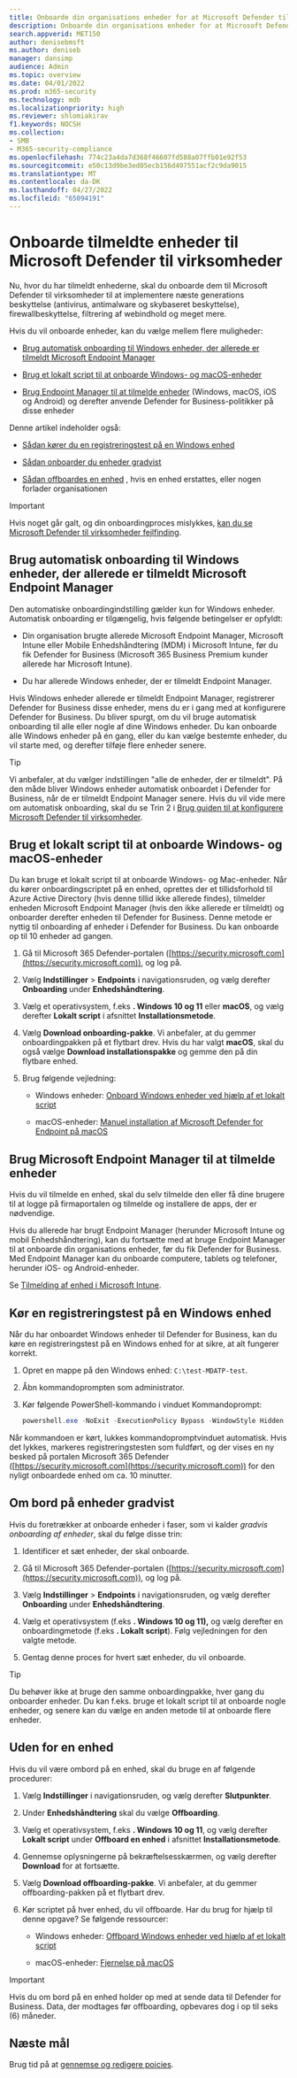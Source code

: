 ```yaml
---
title: Onboarde din organisations enheder for at Microsoft Defender til virksomheder
description: Onboarde din organisations enheder for at Microsoft Defender til virksomheder
search.appverid: MET150
author: denisebmsft
ms.author: deniseb
manager: dansimp
audience: Admin
ms.topic: overview
ms.date: 04/01/2022
ms.prod: m365-security
ms.technology: mdb
ms.localizationpriority: high
ms.reviewer: shlomiakirav
f1.keywords: NOCSH
ms.collection:
- SMB
- M365-security-compliance
ms.openlocfilehash: 774c23a4da7d368f46607fd588a07ffb01e92f53
ms.sourcegitcommit: e50c13d9be3ed05ecb156d497551acf2c9da9015
ms.translationtype: MT
ms.contentlocale: da-DK
ms.lasthandoff: 04/27/2022
ms.locfileid: "65094191"
---
```

# <a name="onboard-enrolled-devices-to-microsoft-defender-for-business"></a>Onboarde tilmeldte enheder til Microsoft Defender til virksomheder

Nu, hvor du har tilmeldt enhederne, skal du onboarde dem til Microsoft Defender til virksomheder til at implementere næste generations beskyttelse (antivirus, antimalware og skybaseret beskyttelse), firewallbeskyttelse, filtrering af webindhold og meget mere. 

Hvis du vil onboarde enheder, kan du vælge mellem flere muligheder:

- [Brug automatisk onboarding til Windows enheder, der allerede er tilmeldt Microsoft Endpoint Manager](#use-automatic-onboarding-for-windows-devices-that-are-already-enrolled-in-microsoft-endpoint-manager)

- [Brug et lokalt script til at onboarde Windows- og macOS-enheder](#use-a-local-script-to-onboard-windows-and-macos-devices)

- [Brug Endpoint Manager til at tilmelde enheder](#use-microsoft-endpoint-manager-to-enroll-devices) (Windows, macOS, iOS og Android) og derefter anvende Defender for Business-politikker på disse enheder

Denne artikel indeholder også:

- [Sådan kører du en registreringstest på en Windows enhed](#run-a-detection-test-on-a-windows-device)

- [Sådan onboarder du enheder gradvist](#onboard-devices-gradually)

- [Sådan offboardes en enhed](#offboard-a-device) , hvis en enhed erstattes, eller nogen forlader organisationen

> [!IMPORTANT]
> Hvis noget går galt, og din onboardingproces mislykkes, [kan du se Microsoft Defender til virksomheder fejlfinding](../security/defender-business/mdb-troubleshooting.yml).

## <a name="use-automatic-onboarding-for-windows-devices-that-are-already-enrolled-in-microsoft-endpoint-manager"></a>Brug automatisk onboarding til Windows enheder, der allerede er tilmeldt Microsoft Endpoint Manager

Den automatiske onboardingindstilling gælder kun for Windows enheder. Automatisk onboarding er tilgængelig, hvis følgende betingelser er opfyldt:

- Din organisation brugte allerede Microsoft Endpoint Manager, Microsoft Intune eller Mobile Enhedshåndtering (MDM) i Microsoft Intune, før du fik Defender for Business (Microsoft 365 Business Premium  kunder allerede har Microsoft Intune).

- Du har allerede Windows enheder, der er tilmeldt Endpoint Manager.

Hvis Windows enheder allerede er tilmeldt Endpoint Manager, registrerer Defender for Business disse enheder, mens du er i gang med at konfigurere Defender for Business. Du bliver spurgt, om du vil bruge automatisk onboarding til alle eller nogle af dine Windows enheder. Du kan onboarde alle Windows enheder på én gang, eller du kan vælge bestemte enheder, du vil starte med, og derefter tilføje flere enheder senere.

> [!TIP]
> Vi anbefaler, at du vælger indstillingen "alle de enheder, der er tilmeldt". På den måde bliver Windows enheder automatisk onboardet i Defender for Business, når de er tilmeldt Endpoint Manager senere.
Hvis du vil vide mere om automatisk onboarding, skal du se Trin 2 i [Brug guiden til at konfigurere Microsoft Defender til virksomheder](../security/defender-business/mdb-use-wizard.md).

## <a name="use-a-local-script-to-onboard-windows-and-macos-devices"></a>Brug et lokalt script til at onboarde Windows- og macOS-enheder

Du kan bruge et lokalt script til at onboarde Windows- og Mac-enheder. Når du kører onboardingscriptet på en enhed, oprettes der et tillidsforhold til Azure Active Directory (hvis denne tillid ikke allerede findes), tilmelder enheden Microsoft Endpoint Manager (hvis den ikke allerede er tilmeldt) og onboarder derefter enheden til Defender for Business. Denne metode er nyttig til onboarding af enheder i Defender for Business. Du kan onboarde op til 10 enheder ad gangen.

1. Gå til Microsoft 365 Defender-portalen ([https://security.microsoft.com](https://security.microsoft.com)), og log på.

2. Vælg **Indstillinger** >  **Endpoints** i navigationsruden, og vælg derefter **Onboarding** under **Enhedshåndtering**.

3. Vælg et operativsystem, f.eks **. Windows 10 og 11** eller **macOS**, og vælg derefter **Lokalt script** i afsnittet **Installationsmetode**. 

4. Vælg **Download onboarding-pakke**. Vi anbefaler, at du gemmer onboardingpakken på et flytbart drev. Hvis du har valgt **macOS**, skal du også vælge **Download installationspakke** og gemme den på din flytbare enhed.

5. Brug følgende vejledning:

   - Windows enheder: [Onboard Windows enheder ved hjælp af et lokalt script](../security/defender-endpoint/configure-endpoints-script.md#onboard-windows-devices-using-a-local-script)

   - macOS-enheder: [Manuel installation af Microsoft Defender for Endpoint på macOS](../security/defender-endpoint/mac-install-manually.md#download-installation-and-onboarding-packages)

## <a name="use-microsoft-endpoint-manager-to-enroll-devices"></a>Brug Microsoft Endpoint Manager til at tilmelde enheder

Hvis du vil tilmelde en enhed, skal du selv tilmelde den eller få dine brugere til at logge på firmaportalen og tilmelde og installere de apps, der er nødvendige. 

Hvis du allerede har brugt Endpoint Manager (herunder Microsoft Intune og mobil Enhedshåndtering), kan du fortsætte med at bruge Endpoint Manager til at onboarde din organisations enheder, før du fik Defender for Business. Med Endpoint Manager kan du onboarde computere, tablets og telefoner, herunder iOS- og Android-enheder.

Se [Tilmelding af enhed i Microsoft Intune](/mem/intune/enrollment/device-enrollment). 

## <a name="run-a-detection-test-on-a-windows-device"></a>Kør en registreringstest på en Windows enhed

Når du har onboardet Windows enheder til Defender for Business, kan du køre en registreringstest på en Windows enhed for at sikre, at alt fungerer korrekt.

1. Opret en mappe på den Windows enhed: `C:\test-MDATP-test`.

2. Åbn kommandoprompten som administrator.

3. Kør følgende PowerShell-kommando i vinduet Kommandoprompt:

   ```powershell
   powershell.exe -NoExit -ExecutionPolicy Bypass -WindowStyle Hidden $ErrorActionPreference = 'silentlycontinue';(New-Object System.Net.WebClient).DownloadFile('http://127.0.0.1/1.exe', 'C:\\test-MDATP-test\\invoice.exe');Start-Process 'C:\\test-MDATP-test\\invoice.exe'
   ```

Når kommandoen er kørt, lukkes kommandopromptvinduet automatisk. Hvis det lykkes, markeres registreringstesten som fuldført, og der vises en ny besked på portalen Microsoft 365 Defender ([https://security.microsoft.com](https://security.microsoft.com)) for den nyligt onboardede enhed om ca. 10 minutter.

## <a name="onboard-devices-gradually"></a>Om bord på enheder gradvist

Hvis du foretrækker at onboarde enheder i faser, som vi kalder *gradvis onboarding af enheder*, skal du følge disse trin: 

1. Identificer et sæt enheder, der skal onboarde.

2. Gå til Microsoft 365 Defender-portalen ([https://security.microsoft.com](https://security.microsoft.com)), og log på.

3. Vælg **Indstillinger** >  **Endpoints** i navigationsruden, og vælg derefter **Onboarding** under **Enhedshåndtering**.

4. Vælg et operativsystem (f.eks **. Windows 10 og 11),** og vælg derefter en onboardingmetode (f.eks **. Lokalt script**). Følg vejledningen for den valgte metode.

5. Gentag denne proces for hvert sæt enheder, du vil onboarde. 

> [!TIP]
> Du behøver ikke at bruge den samme onboardingpakke, hver gang du onboarder enheder. Du kan f.eks. bruge et lokalt script til at onboarde nogle enheder, og senere kan du vælge en anden metode til at onboarde flere enheder.

## <a name="offboard-a-device"></a>Uden for en enhed

Hvis du vil være ombord på en enhed, skal du bruge en af følgende procedurer:

1. Vælg **Indstillinger** i navigationsruden, og vælg derefter **Slutpunkter**.

1. Under **Enhedshåndtering** skal du vælge **Offboarding**.

1. Vælg et operativsystem, f.eks **. Windows 10 og 11**, og vælg derefter **Lokalt script** under **Offboard en enhed** i afsnittet **Installationsmetode**. 

1. Gennemse oplysningerne på bekræftelsesskærmen, og vælg derefter **Download** for at fortsætte.

1. Vælg **Download offboarding-pakke**. Vi anbefaler, at du gemmer offboarding-pakken på et flytbart drev.

1. Kør scriptet på hver enhed, du vil offboarde. Har du brug for hjælp til denne opgave? Se følgende ressourcer:   

   - Windows enheder: [Offboard Windows enheder ved hjælp af et lokalt script](../security/defender-endpoint/configure-endpoints-script.md#offboard-devices-using-a-local-script)
   
   - macOS-enheder: [Fjernelse på macOS](../security/defender-endpoint/mac-resources.md#uninstalling)

> [!IMPORTANT]
> Hvis du om bord på en enhed holder op med at sende data til Defender for Business. Data, der modtages før offboarding, opbevares dog i op til seks (6) måneder.

## <a name="next-objective"></a>Næste mål

Brug tid på at [gennemse og redigere poicies](m365bp-view-edit-create-mdb-policies.md).

